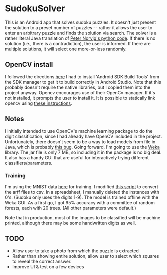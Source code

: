 # SudokuSolver

This is an Android app that solves sudoku puzzles. It doesn't just present the solution to a preset number of 
puzzles -- rather it allows the user to enter an arbitrary puzzle and finds the solution via search. The solver
is a rather literal Java translation of [Peter Norvig's python code](http://norvig.com/sudoku.html). If there is 
no solution (i.e., there is a contradiction), the user is informed. If there are multiple solutions, it will 
select one more-or-less randomly.

## OpenCV install
I followed the directions [here](https://blog.hig.no/gtl/2015/10/01/android-studio-opencv/)
I had to install 'Android SDK Build Tools' from the SDK manager to get it to build correctly in Android Studio.
Note that this probably doesn't require the native libraries, but I copied them into the project anyway.
Opencv encourages use of their OpenCv manager. If it's not installed, it prompts the user to install it. It is possible to statically link opencv using [these instructions](http://docs.opencv.org/2.4/doc/tutorials/introduction/android_binary_package/dev_with_OCV_on_Android.html?highlight=static%2520initialization#application-development-with-static-initialization).

## Notes
I initially intended to use OpenCV's machine learning package to do the digit classification, since I had already have OpenCV included in the project. Unfortunately, there doesn't seem to be a way to load models from file in Java, which is probably [this bug](https://github.com/Itseez/opencv/issues/4969). Going forward, I'm going to use the [Weka](http://www.cs.waikato.ac.nz/ml/weka/) library. The jar file is only 7 MB, so including it in the package is no big deal. It also has a handy GUI that are useful for interactively trying different classifiers/parameters.

### Training
I'm using the MNIST data [here](http://www.cs.ubc.ca/labs/beta/Projects/autoweka/datasets/) for training. I modified [this script](https://weka.wikispaces.com/Converting+CSV+to+ARFF) to convert the arff files to csv. In a spreadsheet, I manually deleted the instances with 0's. (Sudoku only uses the digits 1-9). The model is trained offline with the Weka GUI. As a first go, I got 95% accuracy with a committee of random forests, each with 20 trees. (All other parameters were default.)

Note that in production, most of the images to be classified will be machine printed, although there may be some handwritten digits as well. 


## TODO
* Allow user to take a photo from which the puzzle is extracted
* Rather than showing entire solution, allow user to select which squares to reveal the correct answer.
* Improve UI & test on a few devices

